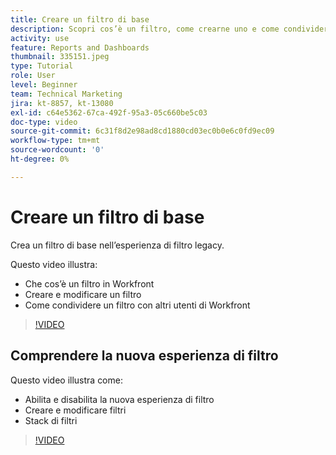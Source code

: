 ```yaml
---
title: Creare un filtro di base
description: Scopri cos’è un filtro, come crearne uno e come condividerlo con altri utenti in Workfront. Scopri anche come utilizzare la nuova esperienza di filtro.
activity: use
feature: Reports and Dashboards
thumbnail: 335151.jpeg
type: Tutorial
role: User
level: Beginner
team: Technical Marketing
jira: kt-8857, kt-13080
exl-id: c64e5362-67ca-492f-95a3-05c660be5c03
doc-type: video
source-git-commit: 6c31f8d2e98ad8cd1880cd03ec0b0e6c0fd9ec09
workflow-type: tm+mt
source-wordcount: '0'
ht-degree: 0%

---
```


# Creare un filtro di base

Crea un filtro di base nell’esperienza di filtro legacy.

Questo video illustra:

* Che cos’è un filtro in Workfront
* Creare e modificare un filtro
* Come condividere un filtro con altri utenti di Workfront

>[!VIDEO](https://video.tv.adobe.com/v/335151/?quality=12&learn=on)

## Comprendere la nuova esperienza di filtro

Questo video illustra come:

* Abilita e disabilita la nuova esperienza di filtro
* Creare e modificare filtri
* Stack di filtri

>[!VIDEO](https://video.tv.adobe.com/v/3419558/?quality=12&learn=on)
